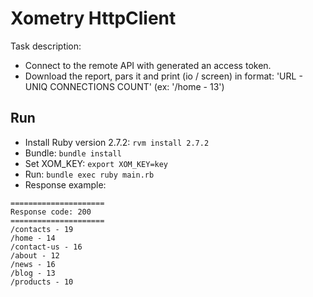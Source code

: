 # Xometry HttpClient

Task description:
- Connect to the remote API with generated an access token.
- Download the report, pars it and print (io / screen) in format: 'URL - UNIQ CONNECTIONS COUNT' (ex: '/home - 13')

## Run

* Install Ruby version 2.7.2: `rvm install 2.7.2`
* Bundle: `bundle install`
* Set XOM_KEY: `export XOM_KEY=key`
* Run: `bundle exec ruby main.rb`
* Response example:
```
=====================
Response code: 200
=====================
/contacts - 19
/home - 14
/contact-us - 16
/about - 12
/news - 16
/blog - 13
/products - 10
```
